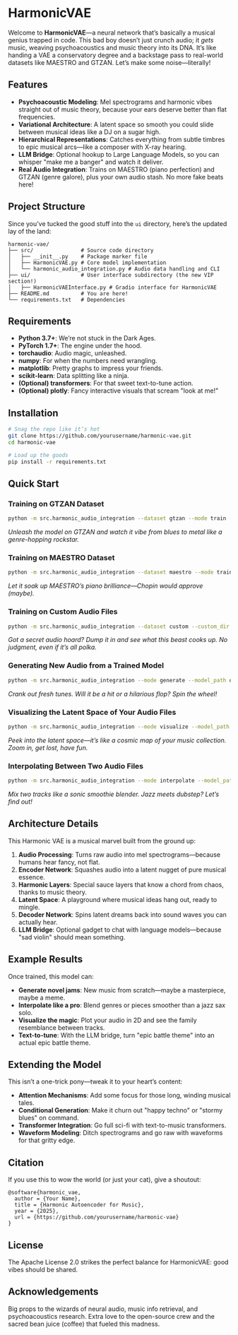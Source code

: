# HarmonicVAE

Welcome to **HarmonicVAE**—a neural network that’s basically a musical genius trapped in code. This bad boy doesn’t just crunch audio; it *gets* music, weaving psychoacoustics and music theory into its DNA. It’s like handing a VAE a conservatory degree and a backstage pass to real-world datasets like MAESTRO and GTZAN. Let’s make some noise—literally!

## Features

- **Psychoacoustic Modeling**: Mel spectrograms and harmonic vibes straight out of music theory, because your ears deserve better than flat frequencies.
- **Variational Architecture**: A latent space so smooth you could slide between musical ideas like a DJ on a sugar high.
- **Hierarchical Representations**: Catches everything from subtle timbres to epic musical arcs—like a composer with X-ray hearing.
- **LLM Bridge**: Optional hookup to Large Language Models, so you can whisper "make me a banger" and watch it deliver.
- **Real Audio Integration**: Trains on MAESTRO (piano perfection) and GTZAN (genre galore), plus your own audio stash. No more fake beats here!

## Project Structure

Since you’ve tucked the good stuff into the `ui` directory, here’s the updated lay of the land:

```
harmonic-vae/
├── src/               # Source code directory
│   ├── __init__.py    # Package marker file
│   ├── HarmonicVAE.py # Core model implementation
│   └── harmonic_audio_integration.py # Audio data handling and CLI
├── ui/                # User interface subdirectory (the new VIP section!)
│   ├── HarmonicVAEInterface.py # Gradio interface for HarmonicVAE
├── README.md          # You are here!
└── requirements.txt   # Dependencies
```

## Requirements

- **Python 3.7+**: We’re not stuck in the Dark Ages.
- **PyTorch 1.7+**: The engine under the hood.
- **torchaudio**: Audio magic, unleashed.
- **numpy**: For when the numbers need wrangling.
- **matplotlib**: Pretty graphs to impress your friends.
- **scikit-learn**: Data splitting like a ninja.
- **(Optional) transformers**: For that sweet text-to-tune action.
- **(Optional) plotly**: Fancy interactive visuals that scream "look at me!"

## Installation

```bash
# Snag the repo like it’s hot
git clone https://github.com/yourusername/harmonic-vae.git
cd harmonic-vae

# Load up the goods
pip install -r requirements.txt
```

## Quick Start

### Training on GTZAN Dataset

```bash
python -m src.harmonic_audio_integration --dataset gtzan --mode train --epochs 50 --output_dir output/gtzan
```
*Unleash the model on GTZAN and watch it vibe from blues to metal like a genre-hopping rockstar.*

### Training on MAESTRO Dataset

```bash
python -m src.harmonic_audio_integration --dataset maestro --mode train --epochs 50 --output_dir output/maestro
```
*Let it soak up MAESTRO’s piano brilliance—Chopin would approve (maybe).*

### Training on Custom Audio Files

```bash
python -m src.harmonic_audio_integration --dataset custom --custom_dir path/to/audio/files --mode train --epochs 50 --output_dir output/custom
```
*Got a secret audio hoard? Dump it in and see what this beast cooks up. No judgment, even if it’s all polka.*

### Generating New Audio from a Trained Model

```bash
python -m src.harmonic_audio_integration --mode generate --model_path output/gtzan/harmonic_vae_best.pt --output_dir output/generated
```
*Crank out fresh tunes. Will it be a hit or a hilarious flop? Spin the wheel!*

### Visualizing the Latent Space of Your Audio Files

```bash
python -m src.harmonic_audio_integration --mode visualize --model_path output/gtzan/harmonic_vae_best.pt --custom_dir path/to/audio/files --output_dir output/visualizations
```
*Peek into the latent space—it’s like a cosmic map of your music collection. Zoom in, get lost, have fun.*

### Interpolating Between Two Audio Files

```bash
python -m src.harmonic_audio_integration --mode interpolate --model_path output/gtzan/harmonic_vae_best.pt --audio1 path/to/audio1.wav --audio2 path/to/audio2.wav --output_dir output/interpolations
```
*Mix two tracks like a sonic smoothie blender. Jazz meets dubstep? Let’s find out!*

## Architecture Details

This Harmonic VAE is a musical marvel built from the ground up:

1. **Audio Processing**: Turns raw audio into mel spectrograms—because humans hear fancy, not flat.
2. **Encoder Network**: Squashes audio into a latent nugget of pure musical essence.
3. **Harmonic Layers**: Special sauce layers that know a chord from chaos, thanks to music theory.
4. **Latent Space**: A playground where musical ideas hang out, ready to mingle.
5. **Decoder Network**: Spins latent dreams back into sound waves you can actually hear.
6. **LLM Bridge**: Optional gadget to chat with language models—because "sad violin" should mean something.

## Example Results

Once trained, this model can:

- **Generate novel jams**: New music from scratch—maybe a masterpiece, maybe a meme.
- **Interpolate like a pro**: Blend genres or pieces smoother than a jazz sax solo.
- **Visualize the magic**: Plot your audio in 2D and see the family resemblance between tracks.
- **Text-to-tune**: With the LLM bridge, turn "epic battle theme" into an actual epic battle theme.

## Extending the Model

This isn’t a one-trick pony—tweak it to your heart’s content:

- **Attention Mechanisms**: Add some focus for those long, winding musical tales.
- **Conditional Generation**: Make it churn out "happy techno" or "stormy blues" on command.
- **Transformer Integration**: Go full sci-fi with text-to-music transformers.
- **Waveform Modeling**: Ditch spectrograms and go raw with waveforms for that gritty edge.

## Citation

If you use this to wow the world (or just your cat), give a shoutout:

```
@software{harmonic_vae,
  author = {Your Name},
  title = {Harmonic Autoencoder for Music},
  year = {2025},
  url = {https://github.com/yourusername/harmonic-vae}
}
```

## License

The Apache License 2.0 strikes the perfect balance for HarmonicVAE: good vibes should be shared.

## Acknowledgements

Big props to the wizards of neural audio, music info retrieval, and psychoacoustics research. Extra love to the open-source crew and the sacred bean juice (coffee) that fueled this madness.
